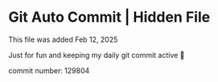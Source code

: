 # Git Auto Commit | Hidden File

This file was added Feb 12, 2025

Just for fun and keeping my daily git commit active 🤪

commit number: 129804

